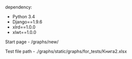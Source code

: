 dependency: 

  - Python 3.4
  - Django==1.9.6
  - xlrd==1.0.0
  - xlwt==1.0.0

Start page - /graphs/new/

Test file path - ./graphs/static/graphs/for_tests/Книга2.xlsx
